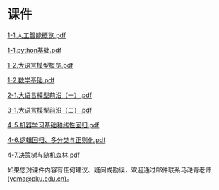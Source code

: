# 课件

<a href="/slides/1-1.人工智能概览.pdf" download="1-1.人工智能概览.pdf">1-1.人工智能概览.pdf</a>

<a href="/slides/1-1.python基础.pdf" download="1-1.python基础.pdf">1-1.python基础.pdf</a>

<a href="/slides/1-2.大语言模型概览.pdf" download="1-2.大语言模型概览.pdf">1-2.大语言模型概览.pdf</a>

<a href="/slides/1-2.数学基础.pdf" download="1-2.数学基础.pdf">1-2.数学基础.pdf</a>

<a href="/slides/2-1.大语言模型前沿（一）.pdf" download="2-1.大语言模型前沿（一）.pdf">2-1.大语言模型前沿（一）.pdf</a>

<a href="/slides/3-1.大语言模型前沿（二）.pdf" download="3-1.大语言模型前沿（二）.pdf">3-1.大语言模型前沿（二）.pdf</a>

<a href="/slides/4-5.机器学习基础和线性回归.pdf" download="4-5.机器学习基础和线性回归.pdf">4-5.机器学习基础和线性回归.pdf</a>

<a href="/slides/4-6.逻辑回归、多分类与正则化.pdf" download="4-6.逻辑回归、多分类与正则化.pdf">4-6.逻辑回归、多分类与正则化.pdf</a>

<a href="/slides/4-7.决策树与随机森林.pdf" download="4-7.决策树与随机森林.pdf">4-7.决策树与随机森林.pdf</a>

如果您对课件内容有任何建议、疑问或勘误，欢迎通过邮件联系马滟青老师 (yqma@pku.edu.cn)。

